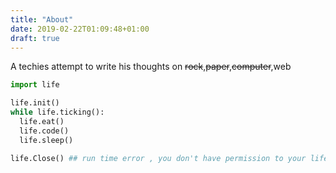 ```yaml
---
title: "About"
date: 2019-02-22T01:09:48+01:00
draft: true
---
```



A techies attempt to write his thoughts on ~~rock~~,~~paper~~,~~computer~~,web 



```py
import life

life.init()
while life.ticking():
  life.eat()
  life.code()
  life.sleep() 

life.Close() ## run time error , you don't have permission to your life anymore
```